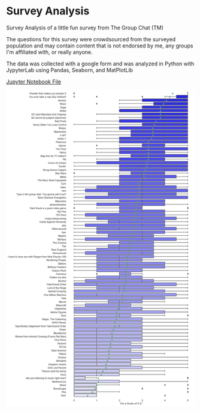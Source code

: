 # Survey Analysis
Survey Analysis of a little fun survey from The Group Chat (TM)

The questions for this survey were crowdsourced from the surveyed population and may contain content that is not endorsed by me, any groups I'm affiliated with, or really anyone. 

The data was collected with a google form and was analyzed in Python with JypyterLab  using Pandas, Seaborn, and MatPlotLib

[Jupyter Notebook File](https://github.com/DataDrivenAngel/survey_analysis/blob/master/survey_box_plot.ipynb)


![Box Plot of Survey Responses](https://github.com/DataDrivenAngel/survey_analysis/blob/master/survey_box_plot.png)
